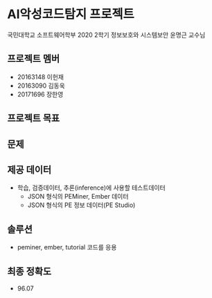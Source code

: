# AI악성코드탐지 프로젝트
국민대학교 소프트웨어학부 2020 2학기 정보보호와 시스템보안 윤명근 교수님

## 프로젝트 멤버
- 20163148 이헌재
- 20163090 김동욱
- 20171696 장한영

## 프로젝트 목표

## 문제

## 제공 데이터
- 학습, 검증데이터, 추론(inference)에 사용할 테스트데이터
  - JSON 형식의 PEMiner, Ember 데이터
  - JSON 형식의 PE 정보 데이터(PE Studio)


## 솔루션
* peminer, ember, tutorial 코드를 응용

## 최종 정확도
* 96.07
